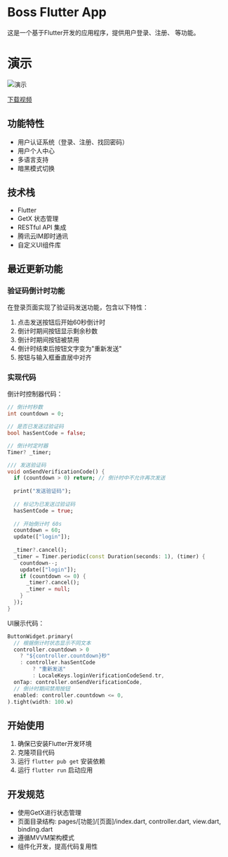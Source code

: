 # Boss Flutter App

这是一个基于Flutter开发的应用程序，提供用户登录、注册、 等功能。


# 演示
![演示](https://github.com/xuyanwen5376/demo/blob/main/tinywow_Simulator%20Screen%20Recording%20-%20iPhone%2016%20-%202025-07-28%20at%2015.47.12_82808679.gif)
 
[下载视频](https://raw.githubusercontent.com/xuyanwen5376/demo/main/%E6%9C%AA%E5%91%BD%E5%90%8D.mp4)

## 功能特性

- 用户认证系统（登录、注册、找回密码） 
- 用户个人中心
- 多语言支持
- 暗黑模式切换

## 技术栈

- Flutter
- GetX 状态管理
- RESTful API 集成
- 腾讯云IM即时通讯
- 自定义UI组件库

## 最近更新功能

### 验证码倒计时功能

在登录页面实现了验证码发送功能，包含以下特性：

1. 点击发送按钮后开始60秒倒计时
2. 倒计时期间按钮显示剩余秒数
3. 倒计时期间按钮被禁用
4. 倒计时结束后按钮文字变为"重新发送"
5. 按钮与输入框垂直居中对齐

### 实现代码

倒计时控制器代码：
```dart
// 倒计时秒数
int countdown = 0;

// 是否已发送过验证码
bool hasSentCode = false;

// 倒计时定时器
Timer? _timer;

/// 发送验证码
void onSendVerificationCode() {
  if (countdown > 0) return; // 倒计时中不允许再次发送
  
  print("发送验证码");
  
  // 标记为已发送过验证码
  hasSentCode = true;
  
  // 开始倒计时 60s
  countdown = 60;
  update(["login"]);
  
  _timer?.cancel();
  _timer = Timer.periodic(const Duration(seconds: 1), (timer) {
    countdown--;
    update(["login"]);
    if (countdown <= 0) {
      _timer?.cancel();
      _timer = null;
    }
  });
}
```

UI展示代码：
```dart
ButtonWidget.primary(
  // 根据倒计时状态显示不同文本
  controller.countdown > 0 
    ? "${controller.countdown}秒"
    : controller.hasSentCode 
        ? "重新发送" 
        : LocaleKeys.loginVerificationCodeSend.tr,
  onTap: controller.onSendVerificationCode,
  // 倒计时期间禁用按钮
  enabled: controller.countdown <= 0,
).tight(width: 100.w)
```

## 开始使用

1. 确保已安装Flutter开发环境
2. 克隆项目代码
3. 运行 `flutter pub get` 安装依赖
4. 运行 `flutter run` 启动应用

## 开发规范

- 使用GetX进行状态管理
- 页面目录结构: pages/[功能]/[页面]/index.dart, controller.dart, view.dart, binding.dart
- 遵循MVVM架构模式
- 组件化开发，提高代码复用性
